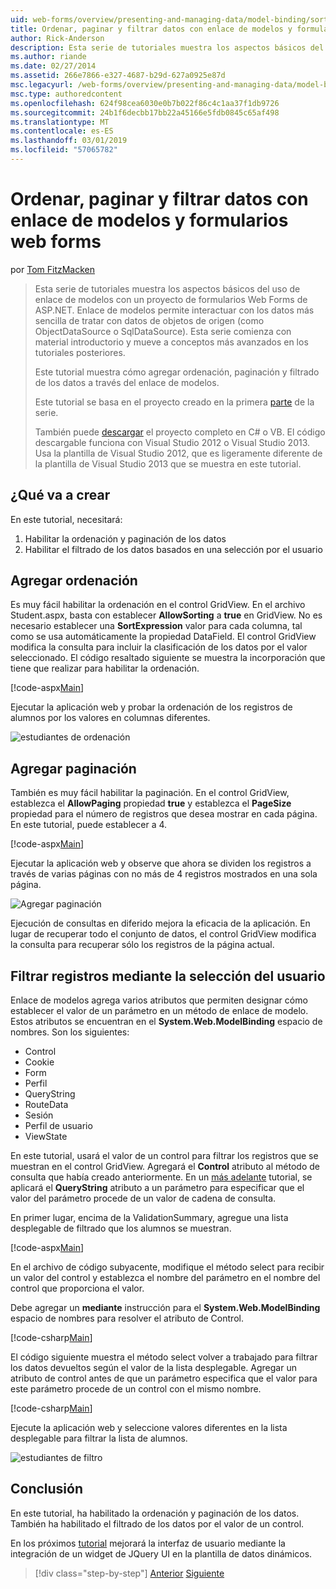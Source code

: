 ```yaml
---
uid: web-forms/overview/presenting-and-managing-data/model-binding/sorting-paging-and-filtering-data
title: Ordenar, paginar y filtrar datos con enlace de modelos y formularios web forms | Microsoft Docs
author: Rick-Anderson
description: Esta serie de tutoriales muestra los aspectos básicos del uso de enlace de modelos con un proyecto de formularios Web Forms de ASP.NET. Enlace de modelos permite interactuar con los datos más sencilla de...
ms.author: riande
ms.date: 02/27/2014
ms.assetid: 266e7866-e327-4687-b29d-627a0925e87d
msc.legacyurl: /web-forms/overview/presenting-and-managing-data/model-binding/sorting-paging-and-filtering-data
msc.type: authoredcontent
ms.openlocfilehash: 624f98cea6030e0b7b022f86c4c1aa37f1db9726
ms.sourcegitcommit: 24b1f6decbb17bb22a45166e5fdb0845c65af498
ms.translationtype: MT
ms.contentlocale: es-ES
ms.lasthandoff: 03/01/2019
ms.locfileid: "57065782"
---
```

<a name="sorting-paging-and-filtering-data-with-model-binding-and-web-forms"></a>Ordenar, paginar y filtrar datos con enlace de modelos y formularios web forms
====================
por [Tom FitzMacken](https://github.com/tfitzmac)

> Esta serie de tutoriales muestra los aspectos básicos del uso de enlace de modelos con un proyecto de formularios Web Forms de ASP.NET. Enlace de modelos permite interactuar con los datos más sencilla de tratar con datos de objetos de origen (como ObjectDataSource o SqlDataSource). Esta serie comienza con material introductorio y mueve a conceptos más avanzados en los tutoriales posteriores.
> 
> Este tutorial muestra cómo agregar ordenación, paginación y filtrado de los datos a través del enlace de modelos.
> 
> Este tutorial se basa en el proyecto creado en la primera [parte](retrieving-data.md) de la serie.
> 
> También puede [descargar](https://go.microsoft.com/fwlink/?LinkId=286116) el proyecto completo en C# o VB. El código descargable funciona con Visual Studio 2012 o Visual Studio 2013. Usa la plantilla de Visual Studio 2012, que es ligeramente diferente de la plantilla de Visual Studio 2013 que se muestra en este tutorial.


## <a name="what-youll-build"></a>¿Qué va a crear

En este tutorial, necesitará:

1. Habilitar la ordenación y paginación de los datos
2. Habilitar el filtrado de los datos basados en una selección por el usuario

## <a name="add-sorting"></a>Agregar ordenación

Es muy fácil habilitar la ordenación en el control GridView. En el archivo Student.aspx, basta con establecer **AllowSorting** a **true** en GridView. No es necesario establecer una **SortExpression** valor para cada columna, tal como se usa automáticamente la propiedad DataField. El control GridView modifica la consulta para incluir la clasificación de los datos por el valor seleccionado. El código resaltado siguiente se muestra la incorporación que tiene que realizar para habilitar la ordenación.

[!code-aspx[Main](sorting-paging-and-filtering-data/samples/sample1.aspx?highlight=5)]

Ejecutar la aplicación web y probar la ordenación de los registros de alumnos por los valores en columnas diferentes.

![estudiantes de ordenación](sorting-paging-and-filtering-data/_static/image2.png)

## <a name="add-paging"></a>Agregar paginación

También es muy fácil habilitar la paginación. En el control GridView, establezca el **AllowPaging** propiedad **true** y establezca el **PageSize** propiedad para el número de registros que desea mostrar en cada página. En este tutorial, puede establecer a 4.

[!code-aspx[Main](sorting-paging-and-filtering-data/samples/sample2.aspx?highlight=5)]

Ejecutar la aplicación web y observe que ahora se dividen los registros a través de varias páginas con no más de 4 registros mostrados en una sola página.

![Agregar paginación](sorting-paging-and-filtering-data/_static/image4.png)

Ejecución de consultas en diferido mejora la eficacia de la aplicación. En lugar de recuperar todo el conjunto de datos, el control GridView modifica la consulta para recuperar sólo los registros de la página actual.

## <a name="filter-records-by-user-selection"></a>Filtrar registros mediante la selección del usuario

Enlace de modelos agrega varios atributos que permiten designar cómo establecer el valor de un parámetro en un método de enlace de modelo. Estos atributos se encuentran en el **System.Web.ModelBinding** espacio de nombres. Son los siguientes:

- Control
- Cookie
- Form
- Perfil
- QueryString
- RouteData
- Sesión
- Perfil de usuario
- ViewState

En este tutorial, usará el valor de un control para filtrar los registros que se muestran en el control GridView. Agregará el **Control** atributo al método de consulta que había creado anteriormente. En un [más adelante](using-query-string-values-to-retrieve-data.md) tutorial, se aplicará el **QueryString** atributo a un parámetro para especificar que el valor del parámetro procede de un valor de cadena de consulta.

En primer lugar, encima de la ValidationSummary, agregue una lista desplegable de filtrado que los alumnos se muestran.

[!code-aspx[Main](sorting-paging-and-filtering-data/samples/sample3.aspx?highlight=3-11)]

En el archivo de código subyacente, modifique el método select para recibir un valor del control y establezca el nombre del parámetro en el nombre del control que proporciona el valor.

Debe agregar un **mediante** instrucción para el **System.Web.ModelBinding** espacio de nombres para resolver el atributo de Control.

[!code-csharp[Main](sorting-paging-and-filtering-data/samples/sample4.cs)]

El código siguiente muestra el método select volver a trabajado para filtrar los datos devueltos según el valor de la lista desplegable. Agregar un atributo de control antes de que un parámetro especifica que el valor para este parámetro procede de un control con el mismo nombre.

[!code-csharp[Main](sorting-paging-and-filtering-data/samples/sample5.cs)]

Ejecute la aplicación web y seleccione valores diferentes en la lista desplegable para filtrar la lista de alumnos.

![estudiantes de filtro](sorting-paging-and-filtering-data/_static/image6.png)

## <a name="conclusion"></a>Conclusión

En este tutorial, ha habilitado la ordenación y paginación de los datos. También ha habilitado el filtrado de los datos por el valor de un control.

En los próximos [tutorial](integrating-jquery-ui.md) mejorará la interfaz de usuario mediante la integración de un widget de JQuery UI en la plantilla de datos dinámicos.

> [!div class="step-by-step"]
> [Anterior](updating-deleting-and-creating-data.md)
> [Siguiente](integrating-jquery-ui.md)
